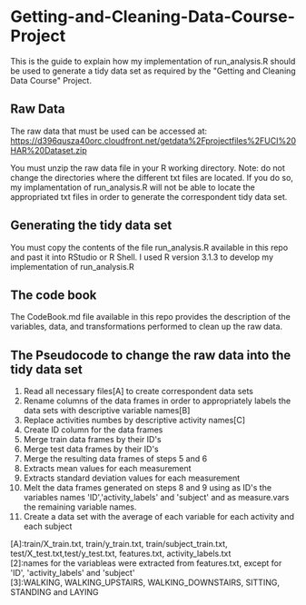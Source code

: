 # Getting-and-Cleaning-Data-Course-Project

This is the guide to explain how my implementation of run_analysis.R should be used to generate a tidy data set as required by the "Getting and Cleaning Data Course" Project.

## Raw Data
The raw data that must be used can be accessed at:
https://d396qusza40orc.cloudfront.net/getdata%2Fprojectfiles%2FUCI%20HAR%20Dataset.zip

You must unzip the raw data file in your R working directory. Note: do not change the directories where the different txt files are located. If you do so, my implamentation of run_analysis.R will not be able to locate the appropriated txt files in order to generate the correspondent tidy data set.

## Generating the tidy data set
You must copy the contents of the file run_analysis.R available in this repo and past it into RStudio or R Shell. I used R version 3.1.3 to develop my implementation of run_analysis.R

## The code book
The CodeBook.md file available in this repo provides the description of the variables, data, and transformations performed to clean up the raw data.

## The Pseudocode to change the raw data into the tidy data set
1. Read all necessary files[A] to create correspondent data sets
2. Rename columns of the data frames in order to appropriately labels the data sets with descriptive variable names[B]
3. Replace activities numbes by descriptive activity names[C]
4. Create ID column for the data frames
5. Merge train data frames by their ID's
6. Merge test data frames by their ID's
7. Merge the resulting data frames of steps 5 and 6
8. Extracts mean values for each measurement
9. Extracts standard deviation values for each measurement
10. Melt the data frames generated on steps 8 and 9 using as ID's the variables names 'ID','activity_labels' and 'subject' and as measure.vars the remaining variable names.
11. Create a data set with the average of each variable for each activity and each subject

[A]:train/X_train.txt, train/y_train.txt, train/subject_train.txt, test/X_test.txt,test/y_test.txt, features.txt, activity_labels.txt  
[2]:names for the variableas were extracted from features.txt, except for 'ID', 'activity_labels' and 'subject'  
[3]:WALKING, WALKING_UPSTAIRS, WALKING_DOWNSTAIRS, SITTING, STANDING and LAYING
